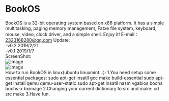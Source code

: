 ﻿# BookOS
BookOS is a 32-bit operating system based on x86 platform. It has a simple multitasking, paging memory management, Fatxe file system, keyboard, mouse, video, clock driver, and a simple shell. Enjoy it!
E-mail：2323168280@qq.com
Update:  
	-v0.2 2019/2/21  
	-v0.1 2019/1/7  
ScreenShot:  
![image](https://github.com/huzichengdevelop/BookOSv0.2/blob/master/screenshot/logo.png)  
![image](https://github.com/huzichengdevelop/BookOSv0.2/blob/master/screenshot/run.png)  
How to run BookOS in linux(ubuntu linuxmint...):
1.You need setup some essential packages:
sudo apt-get insatll gcc make build-essential
sudo apt-get install qemu qemu-user-static
sudo apt-get insatll nasm vgabios bochs bochs-x bximage
2.Changing your current dictionary to src and make:
cd src
make
3.Have fun.
